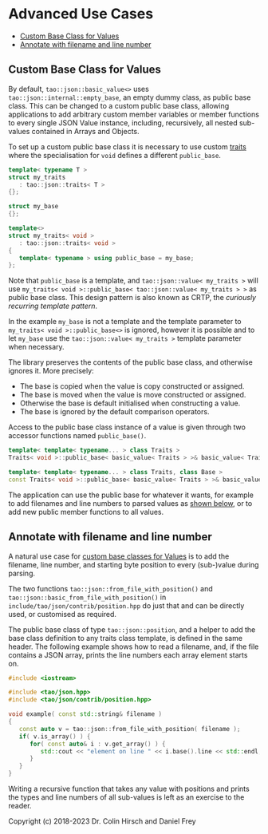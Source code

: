 # Advanced Use Cases

* [Custom Base Class for Values](#custom-base-class-for-values)
* [Annotate with filename and line number](#annotate-with-filename-and-line-number)

## Custom Base Class for Values

By default, `tao::json::basic_value<>` uses `tao::json::internal::empty_base`, an empty dummy class, as public base class.
This can be changed to a custom public base class, allowing applications to add arbitrary custom member variables or member functions to every single JSON Value instance, including, recursively, all nested sub-values contained in Arrays and Objects.

To set up a custom public base class it is necessary to use custom [traits](Type-Traits.md) where the specialisation for `void` defines a different `public_base`.

```c++
template< typename T >
struct my_traits
   : tao::json::traits< T >
{};

struct my_base
{};

template<>
struct my_traits< void >
   : tao::json::traits< void >
{
   template< typename > using public_base = my_base;
};
```

Note that `public_base` is a template, and `tao::json::value< my_traits >` will use `my_traits< void >::public_base< tao::json::value< my_traits > >` as public base class.
This design pattern is also known as CRTP, the *curiously recurring template pattern*.

In the example `my_base` is not a template and the template parameter to `my_traits< void >::public_base<>` is ignored, however it is possible and to let `my_base` use the `tao::json::value< my_traits >` template parameter when necessary.

The library preserves the contents of the public base class, and otherwise ignores it.
More precisely:

* The base is copied when the value is copy constructed or assigned.
* The base is moved when the value is move constructed or assigned.
* Otherwise the base is default initialised when constructing a value.
* The base is ignored by the default comparison operators.

Access to the public base class instance of a value is given through two accessor functions named `public_base()`.

```c++
template< template< typename... > class Traits >
Traits< void >::public_base< basic_value< Traits > >& basic_value< Traits >::public_base() noexcept;

template< template< typename... > class Traits, class Base >
const Traits< void >::public_base< basic_value< Traits > >& basic_value< Traits, Base >::public_base() const noexcept;
```

The application can use the public base for whatever it wants, for example to add filenames and line numbers to parsed values as [shown below](#annotate-with-filename-and-line-number), or to add new public member functions to all values.

## Annotate with filename and line number

A natural use case for [custom base classes for Values](#custom-base-class-for-values) is to add the filename, line number, and starting byte position to every (sub-)value during parsing.

The two functions `tao::json::from_file_with_position()` and `tao::json::basic_from_file_with_position()` in `include/tao/json/contrib/position.hpp` do just that and can be directly used, or customised as required.

The public base class of type `tao::json::position`, and a helper to add the base class definition to any traits class template, is defined in the same header.
The following example shows how to read a filename, and, if the file contains a JSON array, prints the line numbers each array element starts on.

```c++
#include <iostream>

#include <tao/json.hpp>
#include <tao/json/contrib/position.hpp>

void example( const std::string& filename )
{
   const auto v = tao::json::from_file_with_position( filename );
   if( v.is_array() ) {
      for( const auto& i : v.get_array() ) {
         std::cout << "element on line " << i.base().line << std::endl;
      }
   }
}
```

Writing a recursive function that takes any value with positions and prints the types and line numbers of all sub-values is left as an exercise to the reader.

Copyright (c) 2018-2023 Dr. Colin Hirsch and Daniel Frey
